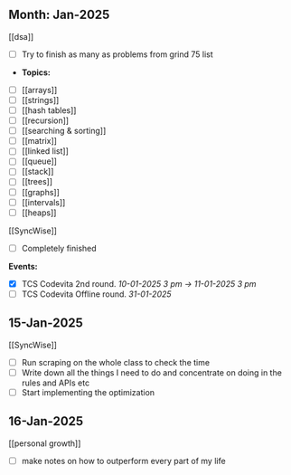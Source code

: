 ## Month: Jan-2025

[[dsa]]
- [ ] Try to finish as many as problems from grind 75 list 
- **Topics:**
- [ ] [[arrays]]
- [ ] [[strings]]
- [ ] [[hash tables]]
- [ ] [[recursion]]
- [ ] [[searching & sorting]]
- [ ] [[matrix]]
- [ ] [[linked list]]
- [ ] [[queue]]
- [ ] [[stack]]
- [ ] [[trees]]
- [ ] [[graphs]]
- [ ] [[intervals]]
- [ ] [[heaps]]

[[SyncWise]]
- [ ] Completely finished

**Events:**
- [x] TCS Codevita 2nd round. *10-01-2025 3 pm -> 11-01-2025 3 pm*
- [ ] TCS Codevita Offline round. *31-01-2025*

## 15-Jan-2025

[[SyncWise]]
- [ ] Run scraping on the whole class to check the time
- [ ] Write down all the things I need to do and concentrate on doing in the rules and APIs etc
- [ ] Start implementing the optimization

## 16-Jan-2025

[[personal growth]]
- [ ] make notes on how to outperform every part of my life 